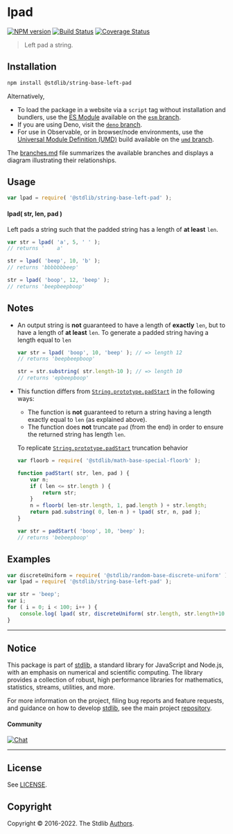 <!--

@license Apache-2.0

Copyright (c) 2022 The Stdlib Authors.

Licensed under the Apache License, Version 2.0 (the "License");
you may not use this file except in compliance with the License.
You may obtain a copy of the License at

   http://www.apache.org/licenses/LICENSE-2.0

Unless required by applicable law or agreed to in writing, software
distributed under the License is distributed on an "AS IS" BASIS,
WITHOUT WARRANTIES OR CONDITIONS OF ANY KIND, either express or implied.
See the License for the specific language governing permissions and
limitations under the License.

-->

# lpad

[![NPM version][npm-image]][npm-url] [![Build Status][test-image]][test-url] [![Coverage Status][coverage-image]][coverage-url] <!-- [![dependencies][dependencies-image]][dependencies-url] -->

> Left pad a string.

<section class="installation">

## Installation

```bash
npm install @stdlib/string-base-left-pad
```

Alternatively,

-   To load the package in a website via a `script` tag without installation and bundlers, use the [ES Module][es-module] available on the [`esm` branch][esm-url].
-   If you are using Deno, visit the [`deno` branch][deno-url].
-   For use in Observable, or in browser/node environments, use the [Universal Module Definition (UMD)][umd] build available on the [`umd` branch][umd-url].

The [branches.md][branches-url] file summarizes the available branches and displays a diagram illustrating their relationships.

</section>

<section class="usage">

## Usage

```javascript
var lpad = require( '@stdlib/string-base-left-pad' );
```

#### lpad( str, len, pad )

Left pads a string such that the padded string has a length of **at least** `len`.

```javascript
var str = lpad( 'a', 5, ' ' );
// returns '    a'

str = lpad( 'beep', 10, 'b' );
// returns 'bbbbbbbeep'

str = lpad( 'boop', 12, 'beep' );
// returns 'beepbeepboop'
```

</section>

<!-- /.usage -->

<section class="notes">

## Notes

-   An output string is **not** guaranteed to have a length of **exactly** `len`, but to have a length of **at least** `len`. To generate a padded string having a length equal to `len`

    ```javascript
    var str = lpad( 'boop', 10, 'beep' ); // => length 12
    // returns 'beepbeepboop'

    str = str.substring( str.length-10 ); // => length 10
    // returns 'epbeepboop'
    ```

-   This function differs from [`String.prototype.padStart`][mdn-string-padstart] in the following ways:

    -   The function is **not** guaranteed to return a string having a length exactly equal to `len` (as explained above).
    -   The function does **not** truncate `pad` (from the end) in order to ensure the returned string has length `len`.
    
    To replicate [`String.prototype.padStart`][mdn-string-padstart] truncation behavior

    ```javascript
    var floorb = require( '@stdlib/math-base-special-floorb' );

    function padStart( str, len, pad ) {
        var n;
        if ( len <= str.length ) {
            return str;
        }
        n = floorb( len-str.length, 1, pad.length ) + str.length;
        return pad.substring( 0, len-n ) + lpad( str, n, pad );
    }

    var str = padStart( 'boop', 10, 'beep' );
    // returns 'bebeepboop'
    ```

</section>

<!-- /.notes -->

<section class="examples">

## Examples

<!-- eslint no-undef: "error" -->

```javascript
var discreteUniform = require( '@stdlib/random-base-discrete-uniform' );
var lpad = require( '@stdlib/string-base-left-pad' );

var str = 'beep';
var i;
for ( i = 0; i < 100; i++ ) {
    console.log( lpad( str, discreteUniform( str.length, str.length+10 ), 'b' ) );
}
```

</section>

<!-- /.examples -->

<!-- Section for related `stdlib` packages. Do not manually edit this section, as it is automatically populated. -->

<section class="related">

</section>

<!-- /.related -->

<!-- Section for all links. Make sure to keep an empty line after the `section` element and another before the `/section` close. -->


<section class="main-repo" >

* * *

## Notice

This package is part of [stdlib][stdlib], a standard library for JavaScript and Node.js, with an emphasis on numerical and scientific computing. The library provides a collection of robust, high performance libraries for mathematics, statistics, streams, utilities, and more.

For more information on the project, filing bug reports and feature requests, and guidance on how to develop [stdlib][stdlib], see the main project [repository][stdlib].

#### Community

[![Chat][chat-image]][chat-url]

---

## License

See [LICENSE][stdlib-license].


## Copyright

Copyright &copy; 2016-2022. The Stdlib [Authors][stdlib-authors].

</section>

<!-- /.stdlib -->

<!-- Section for all links. Make sure to keep an empty line after the `section` element and another before the `/section` close. -->

<section class="links">

[npm-image]: http://img.shields.io/npm/v/@stdlib/string-base-left-pad.svg
[npm-url]: https://npmjs.org/package/@stdlib/string-base-left-pad

[test-image]: https://github.com/stdlib-js/string-base-left-pad/actions/workflows/test.yml/badge.svg?branch=main
[test-url]: https://github.com/stdlib-js/string-base-left-pad/actions/workflows/test.yml?query=branch:main

[coverage-image]: https://img.shields.io/codecov/c/github/stdlib-js/string-base-left-pad/main.svg
[coverage-url]: https://codecov.io/github/stdlib-js/string-base-left-pad?branch=main

<!--

[dependencies-image]: https://img.shields.io/david/stdlib-js/string-base-left-pad.svg
[dependencies-url]: https://david-dm.org/stdlib-js/string-base-left-pad/main

-->

[chat-image]: https://img.shields.io/gitter/room/stdlib-js/stdlib.svg
[chat-url]: https://gitter.im/stdlib-js/stdlib/

[stdlib]: https://github.com/stdlib-js/stdlib

[stdlib-authors]: https://github.com/stdlib-js/stdlib/graphs/contributors

[umd]: https://github.com/umdjs/umd
[es-module]: https://developer.mozilla.org/en-US/docs/Web/JavaScript/Guide/Modules

[deno-url]: https://github.com/stdlib-js/string-base-left-pad/tree/deno
[umd-url]: https://github.com/stdlib-js/string-base-left-pad/tree/umd
[esm-url]: https://github.com/stdlib-js/string-base-left-pad/tree/esm
[branches-url]: https://github.com/stdlib-js/string-base-left-pad/blob/main/branches.md

[stdlib-license]: https://raw.githubusercontent.com/stdlib-js/string-base-left-pad/main/LICENSE

[mdn-string-padstart]: https://developer.mozilla.org/en-US/docs/Web/JavaScript/Reference/Global_Objects/String/padStart

</section>

<!-- /.links -->
